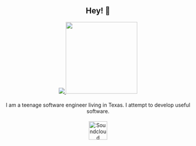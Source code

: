 <h2 align="center">Hey! 👋</h2>
<p align="center">
  <a href="https://github.com/anuraghazra/github-readme-stats">
    <img src="https://github-readme-stats.vercel.app/api?username=Froggo8311&count_private=true&theme=omni&show_icons=true">
    <img src="https://github-readme-stats.vercel.app/api/top-langs/?username=Froggo8311&theme=omni&layout=compact&card_width=350" height="195rem">
  </a>
</p>
<h4 align="center" style="font-weight: normal;">
  I am a teenage software engineer living in Texas. I attempt to develop useful software.
</h4>
<div align="center">
  <a href="https://soundcloud.com/froggo8311"><img src="https://soundcloud.com/pwa-round-icon-512x512.png" alt="Soundcloud" style="width: 50px; height: 50px;" /></a>
</div>
